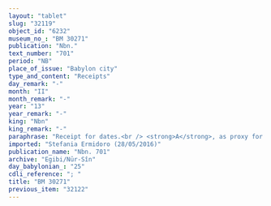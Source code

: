 ```yaml
---
layout: "tablet"
slug: "32119"
object_id: "6232"
museum_no_: "BM 30271"
publication: "Nbn."
text_number: "701"
period: "NB"
place_of_issue: "Babylon city"
type_and_content: "Receipts"
day_remark: "-"
month: "II"
month_remark: "-"
year: "13"
year_remark: "-"
king: "Nbn"
king_remark: "-"
paraphrase: "Receipt for dates.<br /> <strong>A</strong>, as proxy for (<em>ina na</em><em>&scaron;parti</em>) <strong>C</strong>, receives 140 kor of dates from <strong>B</strong>.The dates have been paid to <strong>D</strong>.<br /> &nbsp;<br /> <strong>A </strong>= Nabu-uṣur&scaron;u/Balāṭu//Miṣirāya; <strong>B </strong>= Gimillu/Esagil...//Rē&rsquo;i-alpi; <strong>C </strong>= Itti-Marduk-balāṭu/Nab&ucirc;-ahhē-iddin//Egibi; <strong>D </strong>= Nab&ucirc;-rēmu-&scaron;ukun"
imported: "Stefania Ermidoro (28/05/2016)"
publication_name: "Nbn. 701"
archive: "Egibi/Nūr-Sîn"
day_babylonian_: "25"
cdli_reference: "; "
title: "BM 30271"
previous_item: "32122"
---
```

